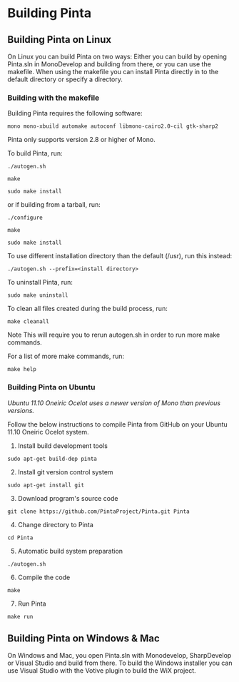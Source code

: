 # Building Pinta

## Building Pinta on Linux

On Linux you can build Pinta on two ways: Either you can build by opening Pinta.sln in MonoDevelop and building from there, or you can use the makefile. When using the makefile you can install Pinta directly in to the default directory or specify a directory.

### Building with the makefile

Building Pinta requires the following software:

`mono mono-xbuild automake autoconf libmono-cairo2.0-cil gtk-sharp2`

Pinta only supports version 2.8 or higher of Mono.

To build Pinta, run:

`./autogen.sh`

`make`

`sudo make install`

or if building from a tarball, run:

`./configure`

`make`

`sudo make install`

To use different installation directory than the default (/usr), run this instead:

`./autogen.sh --prefix=<install directory>`

To uninstall Pinta, run:

`sudo make uninstall`

To clean all files created during the build process, run:

`make cleanall`

Note This will require you to rerun autogen.sh in order to run more make commands.

For a list of more make commands, run:

`make help`

### Building Pinta on Ubuntu

*Ubuntu 11.10 Oneiric Ocelot uses a newer version of Mono than previous versions.*

Follow the below instructions to compile Pinta from GitHub on your Ubuntu 11.10 Oneiric Ocelot system.

1. Install build development tools

`sudo apt-get build-dep pinta`

2. Install git version control system

`sudo apt-get install git`

3. Download program's source code

`git clone https://github.com/PintaProject/Pinta.git Pinta`

4. Change directory to Pinta

`cd Pinta`

5. Automatic build system preparation

`./autogen.sh`

6. Compile the code

`make`

7. Run Pinta

`make run`


## Building Pinta on Windows & Mac

On Windows and Mac, you open Pinta.sln with Monodevelop, SharpDevelop or Visual Studio and build from there. To build the Windows installer you can use Visual Studio with the Votive plugin to build the WiX project.
